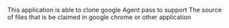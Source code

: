 This application is able to clone google Agent pass to support 
The source of files that is be claimed in google chrome or other application 
